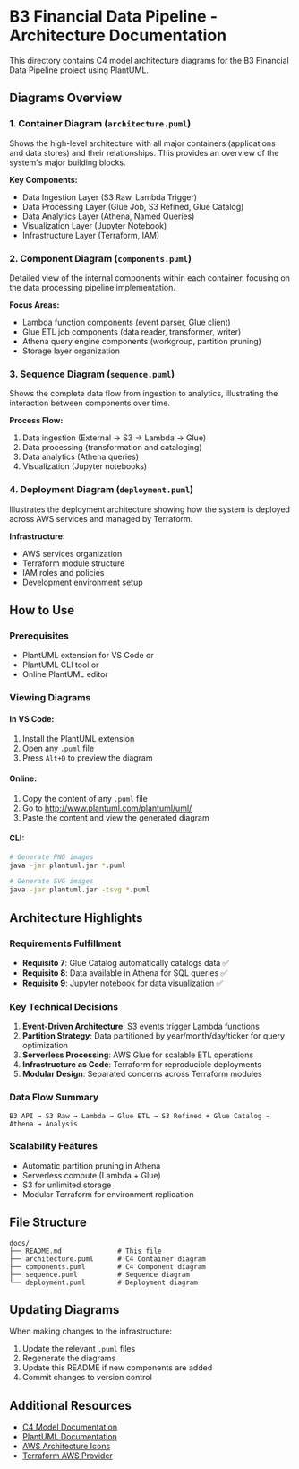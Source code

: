 # B3 Financial Data Pipeline - Architecture Documentation

This directory contains C4 model architecture diagrams for the B3 Financial Data Pipeline project using PlantUML.

## Diagrams Overview

### 1. Container Diagram (`architecture.puml`)
Shows the high-level architecture with all major containers (applications and data stores) and their relationships. This provides an overview of the system's major building blocks.

**Key Components:**
- Data Ingestion Layer (S3 Raw, Lambda Trigger)
- Data Processing Layer (Glue Job, S3 Refined, Glue Catalog)
- Data Analytics Layer (Athena, Named Queries)
- Visualization Layer (Jupyter Notebook)
- Infrastructure Layer (Terraform, IAM)

### 2. Component Diagram (`components.puml`)
Detailed view of the internal components within each container, focusing on the data processing pipeline implementation.

**Focus Areas:**
- Lambda function components (event parser, Glue client)
- Glue ETL job components (data reader, transformer, writer)
- Athena query engine components (workgroup, partition pruning)
- Storage layer organization

### 3. Sequence Diagram (`sequence.puml`)
Shows the complete data flow from ingestion to analytics, illustrating the interaction between components over time.

**Process Flow:**
1. Data ingestion (External → S3 → Lambda → Glue)
2. Data processing (transformation and cataloging)
3. Data analytics (Athena queries)
4. Visualization (Jupyter notebooks)

### 4. Deployment Diagram (`deployment.puml`)
Illustrates the deployment architecture showing how the system is deployed across AWS services and managed by Terraform.

**Infrastructure:**
- AWS services organization
- Terraform module structure
- IAM roles and policies
- Development environment setup

## How to Use

### Prerequisites
- PlantUML extension for VS Code or
- PlantUML CLI tool or
- Online PlantUML editor

### Viewing Diagrams

#### In VS Code:
1. Install the PlantUML extension
2. Open any `.puml` file
3. Press `Alt+D` to preview the diagram

#### Online:
1. Copy the content of any `.puml` file
2. Go to http://www.plantuml.com/plantuml/uml/
3. Paste the content and view the generated diagram

#### CLI:
```bash
# Generate PNG images
java -jar plantuml.jar *.puml

# Generate SVG images  
java -jar plantuml.jar -tsvg *.puml
```

## Architecture Highlights

### Requirements Fulfillment
- **Requisito 7**: Glue Catalog automatically catalogs data ✅
- **Requisito 8**: Data available in Athena for SQL queries ✅
- **Requisito 9**: Jupyter notebook for data visualization ✅

### Key Technical Decisions
1. **Event-Driven Architecture**: S3 events trigger Lambda functions
2. **Partition Strategy**: Data partitioned by year/month/day/ticker for query optimization
3. **Serverless Processing**: AWS Glue for scalable ETL operations
4. **Infrastructure as Code**: Terraform for reproducible deployments
5. **Modular Design**: Separated concerns across Terraform modules

### Data Flow Summary
```
B3 API → S3 Raw → Lambda → Glue ETL → S3 Refined + Glue Catalog → Athena → Analysis
```

### Scalability Features
- Automatic partition pruning in Athena
- Serverless compute (Lambda + Glue)
- S3 for unlimited storage
- Modular Terraform for environment replication

## File Structure
```
docs/
├── README.md              # This file
├── architecture.puml      # C4 Container diagram
├── components.puml        # C4 Component diagram  
├── sequence.puml          # Sequence diagram
└── deployment.puml        # Deployment diagram
```

## Updating Diagrams

When making changes to the infrastructure:
1. Update the relevant `.puml` files
2. Regenerate the diagrams
3. Update this README if new components are added
4. Commit changes to version control

## Additional Resources

- [C4 Model Documentation](https://c4model.com/)
- [PlantUML Documentation](https://plantuml.com/)
- [AWS Architecture Icons](https://aws.amazon.com/architecture/icons/)
- [Terraform AWS Provider](https://registry.terraform.io/providers/hashicorp/aws/latest/docs)
